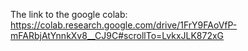 The link to the google colab:
https://colab.research.google.com/drive/1FrY9FAoVfP-mFARbjAtYnnkXv8__CJ9C#scrollTo=LvkxJLK872xG
